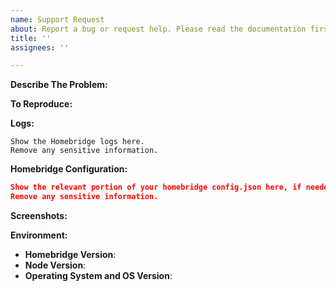 ```yaml
---
name: Support Request
about: Report a bug or request help. Please read the documentation first, especially the Feature Options and Troubleshooting pages, before creating a support request.
title: ''
assignees: ''

---
```


<!-- You must use the issue template below. Reports that don't conform to the format below may be closed without warning. The form is here for a reason. :) -->
<!-- Please ensure you read the documentation before creating a support request, especially the Troubleshooting page. -->

**Describe The Problem:**
<!-- A clear and concise description of what the issue is. -->

**To Reproduce:**
<!-- Steps to reproduce the behavior. -->

**Logs:**
<!-- In order to be helpful, include the relevant logs from Homebridge, if applicable. -->

```
Show the Homebridge logs here.
Remove any sensitive information.
```

**Homebridge Configuration:**

```json
Show the relevant portion of your homebridge config.json here, if needed.
Remove any sensitive information.
```

**Screenshots:**
<!-- If applicable, add screenshots to help explain your problem. -->

**Environment:**

* **Homebridge Version**: <!-- homebridge -V -->
* **Node Version**: <!-- node -v -->
* **Operating System and OS Version**: <!-- Raspbian / Ubuntu / Debian / Windows / macOS / Docker -->


<!-- Click the "Preview" tab before you submit to ensure the formatting is correct. -->

